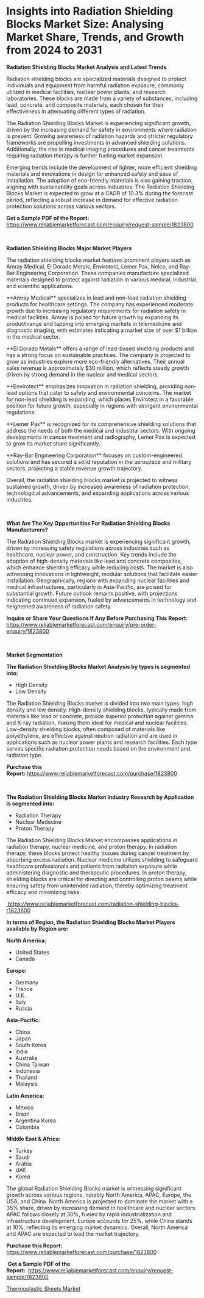 <p><h1>Insights into Radiation Shielding Blocks Market Size: Analysing Market Share, Trends, and Growth from 2024 to 2031</h1></p><p><strong>Radiation Shielding Blocks Market Analysis and Latest Trends</strong></p>
<p><p>Radiation shielding blocks are specialized materials designed to protect individuals and equipment from harmful radiation exposure, commonly utilized in medical facilities, nuclear power plants, and research laboratories. These blocks are made from a variety of substances, including lead, concrete, and composite materials, each chosen for their effectiveness in attenuating different types of radiation.</p><p>The Radiation Shielding Blocks Market is experiencing significant growth, driven by the increasing demand for safety in environments where radiation is present. Growing awareness of radiation hazards and stricter regulatory frameworks are propelling investments in advanced shielding solutions. Additionally, the rise in medical imaging procedures and cancer treatments requiring radiation therapy is further fueling market expansion.</p><p>Emerging trends include the development of lighter, more efficient shielding materials and innovations in design for enhanced safety and ease of installation. The adoption of eco-friendly materials is also gaining traction, aligning with sustainability goals across industries. The Radiation Shielding Blocks Market is expected to grow at a CAGR of 10.3% during the forecast period, reflecting a robust increase in demand for effective radiation protection solutions across various sectors.</p></p>
<p><strong>Get a Sample PDF of the Report:&nbsp;</strong> <a href="https://www.reliablemarketforecast.com/enquiry/request-sample/1823800?utm_campaign=1170&utm_medium=2&utm_source=Github&utm_content=ia&utm_term=07112024&utm_id=radiation-shielding-blocks">https://www.reliablemarketforecast.com/enquiry/request-sample/1823800</a></p>
<p>&nbsp;</p>
<p><strong>Radiation Shielding Blocks Major Market Players</strong></p>
<p><p>The radiation shielding blocks market features prominent players such as Amray Medical, El Dorado Metals, Envirotect, Lemer Pax, Nelco, and Ray-Bar Engineering Corporation. These companies manufacture specialized materials designed to protect against radiation in various medical, industrial, and scientific applications.</p><p>**Amray Medical** specializes in lead and non-lead radiation shielding products for healthcare settings. The company has experienced moderate growth due to increasing regulatory requirements for radiation safety in medical facilities. Amray is poised for future growth by expanding its product range and tapping into emerging markets in telemedicine and diagnostic imaging, with estimates indicating a market size of over $1 billion in the medical sector.</p><p>**El Dorado Metals** offers a range of lead-based shielding products and has a strong focus on sustainable practices. The company is projected to grow as industries explore more eco-friendly alternatives. Their annual sales revenue is approximately $30 million, which reflects steady growth driven by strong demand in the nuclear and medical sectors.</p><p>**Envirotect** emphasizes innovation in radiation shielding, providing non-lead options that cater to safety and environmental concerns. The market for non-lead shielding is expanding, which places Envirotect in a favorable position for future growth, especially in regions with stringent environmental regulations.</p><p>**Lemer Pax** is recognized for its comprehensive shielding solutions that address the needs of both the medical and industrial sectors. With ongoing developments in cancer treatment and radiography, Lemer Pax is expected to grow its market share significantly.</p><p>**Ray-Bar Engineering Corporation** focuses on custom-engineered solutions and has secured a solid reputation in the aerospace and military sectors, projecting a stable revenue growth trajectory.</p><p>Overall, the radiation shielding blocks market is projected to witness sustained growth, driven by increased awareness of radiation protection, technological advancements, and expanding applications across various industries.</p></p>
<p>&nbsp;</p>
<p><strong>What Are The Key Opportunities For Radiation Shielding Blocks Manufacturers?</strong></p>
<p><p>The Radiation Shielding Blocks market is experiencing significant growth, driven by increasing safety regulations across industries such as healthcare, nuclear power, and construction. Key trends include the adoption of high-density materials like lead and concrete composites, which enhance shielding efficacy while reducing costs. The market is also witnessing innovations in lightweight, modular solutions that facilitate easier installation. Geographically, regions with expanding nuclear facilities and medical infrastructures, particularly in Asia-Pacific, are poised for substantial growth. Future outlook remains positive, with projections indicating continued expansion, fueled by advancements in technology and heightened awareness of radiation safety.</p></p>
<p><strong>Inquire or Share Your Questions If Any Before Purchasing This Report:</strong> <a href="https://www.reliablemarketforecast.com/enquiry/pre-order-enquiry/1823800?utm_campaign=1170&utm_medium=2&utm_source=Github&utm_content=ia&utm_term=07112024&utm_id=radiation-shielding-blocks">https://www.reliablemarketforecast.com/enquiry/pre-order-enquiry/1823800</a></p>
<p>&nbsp;</p>
<p><strong>Market Segmentation</strong></p>
<p><strong>The Radiation Shielding Blocks Market Analysis by types is segmented into:</strong></p>
<p><ul><li>High Density</li><li>Low Density</li></ul></p>
<p><p>The Radiation Shielding Blocks market is divided into two main types: high density and low density. High-density shielding blocks, typically made from materials like lead or concrete, provide superior protection against gamma and X-ray radiation, making them ideal for medical and nuclear facilities. Low-density shielding blocks, often composed of materials like polyethylene, are effective against neutron radiation and are used in applications such as nuclear power plants and research facilities. Each type serves specific radiation protection needs based on the environment and radiation type.</p></p>
<p><strong>Purchase this Report:&nbsp;</strong><a href="https://www.reliablemarketforecast.com/purchase/1823800?utm_campaign=1170&utm_medium=2&utm_source=Github&utm_content=ia&utm_term=07112024&utm_id=radiation-shielding-blocks">https://www.reliablemarketforecast.com/purchase/1823800</a></p>
<p>&nbsp;</p>
<p><strong>The Radiation Shielding Blocks Market Industry Research by Application is segmented into:</strong></p>
<p><ul><li>Radiation Therapy</li><li>Nuclear Medecine</li><li>Proton Therapy</li></ul></p>
<p><p>The Radiation Shielding Blocks Market encompasses applications in radiation therapy, nuclear medicine, and proton therapy. In radiation therapy, these blocks protect healthy tissues during cancer treatment by absorbing excess radiation. Nuclear medicine utilizes shielding to safeguard healthcare professionals and patients from radiation exposure while administering diagnostic and therapeutic procedures. In proton therapy, shielding blocks are critical for directing and controlling proton beams while ensuring safety from unintended radiation, thereby optimizing treatment efficacy and minimizing risks.</p></p>
<p><a href="https://www.reliablemarketforecast.com/radiation-shielding-blocks-r1823800?utm_campaign=1170&utm_medium=2&utm_source=Github&utm_content=ia&utm_term=07112024&utm_id=radiation-shielding-blocks">&nbsp;https://www.reliablemarketforecast.com/radiation-shielding-blocks-r1823800</a></p>
<p><strong>In terms of Region, the Radiation Shielding Blocks Market Players available by Region are:</strong></p>
<p>
    <p> <strong> North America: </strong>
        <ul>
            <li>United States</li>
            <li>Canada</li>
        </ul>
        </p> 
    <p> <strong> Europe: </strong>
        <ul>
            <li>Germany</li>
            <li>France</li>
            <li>U.K.</li>
            <li>Italy</li>
            <li>Russia</li>
        </ul>
        </p> 
    <p> <strong> Asia-Pacific: </strong>
        <ul>
            <li>China</li>
            <li>Japan</li>
            <li>South Korea</li>
            <li>India</li>
            <li>Australia</li>
            <li>China Taiwan</li>
            <li>Indonesia</li>
            <li>Thailand</li>
            <li>Malaysia</li>
        </ul>
        </p> 
    <p> <strong> Latin America: </strong>
        <ul>
            <li>Mexico</li>
            <li>Brazil</li>
            <li>Argentina Korea</li>
            <li>Colombia</li>
        </ul>
        </p> 
    <p> <strong> Middle East & Africa: </strong>
        <ul>
            <li>Turkey</li>
            <li>Saudi</li>
            <li>Arabia</li>
            <li>UAE</li>
            <li>Korea</li>
        </ul>
    </p>
    </p>
<p><p>The global Radiation Shielding Blocks market is witnessing significant growth across various regions, notably North America, APAC, Europe, the USA, and China. North America is projected to dominate the market with a 35% share, driven by increasing demand in healthcare and nuclear sectors. APAC follows closely at 30%, fueled by rapid industrialization and infrastructure development. Europe accounts for 25%, while China stands at 10%, reflecting its emerging market dynamics. Overall, North America and APAC are expected to lead the market trajectory.</p></p>
<p><strong>Purchase this Report: </strong><a href="https://www.reliablemarketforecast.com/purchase/1823800?utm_campaign=1170&utm_medium=2&utm_source=Github&utm_content=ia&utm_term=07112024&utm_id=radiation-shielding-blocks">https://www.reliablemarketforecast.com/purchase/1823800</a></p>
<p>&nbsp;<strong>Get a Sample PDF of the Report:&nbsp;&nbsp;</strong><a href="https://www.reliablemarketforecast.com/enquiry/request-sample/1823800?utm_campaign=1170&utm_medium=2&utm_source=Github&utm_content=ia&utm_term=07112024&utm_id=radiation-shielding-blocks">https://www.reliablemarketforecast.com/enquiry/request-sample/1823800</a></p>
<p><strong></strong></p>
<p><p><a href="https://github.com/wwwkeltoum/Market-Research-Report-List-5/blob/main/thermoplastic-sheets-market.md?utm_campaign=1170&utm_medium=2&utm_source=Github&utm_content=ia&utm_term=07112024&utm_id=radiation-shielding-blocks">Thermoplastic Sheets Market</a></p></p>